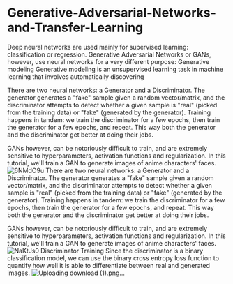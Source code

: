 # Generative-Adversarial-Networks-and-Transfer-Learning
Deep neural networks are used mainly for supervised learning: classification or regression. Generative Adversarial Networks or GANs, however, use neural networks for a very different purpose: Generative modeling  Generative modeling is an unsupervised learning task in machine learning that involves automatically discovering 

There are two neural networks: a Generator and a Discriminator. The generator generates a "fake" sample given a random vector/matrix, and the discriminator attempts to detect whether a given sample is "real" (picked from the training data) or "fake" (generated by the generator). Training happens in tandem: we train the discriminator for a few epochs, then train the generator for a few epochs, and repeat. This way both the generator and the discriminator get better at doing their jobs.

GANs however, can be notoriously difficult to train, and are extremely sensitive to hyperparameters, activation functions and regularization. In this tutorial, we'll train a GAN to generate images of anime characters' faces.![6NMdO9u](https://github.com/user-attachments/assets/25ef1551-5cd4-4e10-b383-1ae2fbb6f250)
There are two neural networks: a Generator and a Discriminator. The generator generates a "fake" sample given a random vector/matrix, and the discriminator attempts to detect whether a given sample is "real" (picked from the training data) or "fake" (generated by the generator). Training happens in tandem: we train the discriminator for a few epochs, then train the generator for a few epochs, and repeat. This way both the generator and the discriminator get better at doing their jobs.

GANs however, can be notoriously difficult to train, and are extremely sensitive to hyperparameters, activation functions and regularization. In this tutorial, we'll train a GAN to generate images of anime characters' faces.![NaKtJs0](https://github.com/user-attachments/assets/abd9995e-c7a9-4905-9b4a-09ebab5b4fb7)
Discriminator Training
Since the discriminator is a binary classification model, we can use the binary cross entropy loss function to quantify how well it is able to differentiate between real and generated images.
![Uploading download (1).png…]()
